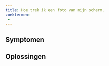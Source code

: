 ```yaml
---
title: Hoe trek ik een foto van mijn scherm.
zoektermen:
 - 
---
```


## Symptomen



## Oplossingen